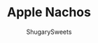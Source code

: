 ---
layout: ../../layouts/MarkdownPostLayout.astro
title: Apple Nachos
author: ShugarySweets
pubDate: 2019-01-15
description: "Apple Nachos are the no bake dessert you can eat with your fingers! With tart apples covered in caramel, chocolate and crunchy nuts, this easy recipe turns regular apple slices into a sweet and gooey treat."
image_url: https://www.shugarysweets.com/wp-content/uploads/2011/06/apple-nachos-4.jpg
tags: ["Desserts","American"]
calories: 423
protein: 4
carbohydrates: 78
fats: 12
fiber: 3
ingredients: ["4 large Granny Smith apples, sliced","35 large marshmallows","1/4 cup butter","35 caramels, unwrapped","1 Tablespoon evaporated milk (or half and half)","1/4 cup peanuts","1/4 cup mini semi-sweet morsels","2 Tablespoons chocolate syrup"]
serves: 8
time: "17 minutes"
prepTime: "15 minutes"
instructions: ["Slice apples and arrange on platter.","In saucepan, melt marshmallows and butter until creamy. Set aside.","In microwave dish, melt caramels with milk (cooking in 30 second intervals, and stirring). Set aside.","Pour marshmallow cream over apple slices, followed by caramel sauce. Drizzle chocolate syrup and sprinkle with peanuts and mini chocolate morsels. Serve immediately and enjoy!"]
nutrition: ["423 calories","78 grams carbohydrates","19 milligrams cholesterol","12 grams fat","3 grams fiber","4 grams protein","5 grams saturated fat","204 milligrams sodium","60 grams sugar","0 grams trans fat","6 grams unsaturated fat"]
---